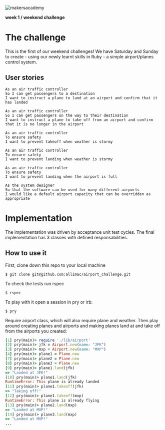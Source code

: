 ![makersacademy](https://github.com/allimac/resources/blob/master/ma_logo.png)

**week 1 / weekend challenge**

# The challenge

This is the first of our weekend challenges! We have Saturday and Sunday to create - using our newly learnt skills in Ruby - a simple airport/planes control system.

## User stories

```
As an air traffic controller
So I can get passengers to a destination
I want to instruct a plane to land at an airport and confirm that it has landed

As an air traffic controller
So I can get passengers on the way to their destination
I want to instruct a plane to take off from an airport and confirm that it is no longer in the airport

As an air traffic controller
To ensure safety
I want to prevent takeoff when weather is stormy

As an air traffic controller
To ensure safety
I want to prevent landing when weather is stormy

As an air traffic controller
To ensure safety
I want to prevent landing when the airport is full

As the system designer
So that the software can be used for many different airports
I would like a default airport capacity that can be overridden as appropriate
 ```

# Implementation

 The implementation was driven by acceptance unit test cycles. The final implementation has 3 classes with defined responsabilities.

## How to use it

 First, clone down this repo to your local machine
 ```
 $ git clone git@github.com:allimac/airport_challenge.git
 ```
To check the tests run rspec
```
$ rspec
```
To play with it open a session in pry or irb:
```
$ pry
```
Require airport class, which will also require plane and weather. Then play around creating planes and airports and making planes land at and take off from the airports you created:
```ruby
[1] pry(main)> require './lib/airport'
[2] pry(main)> jfk = Airport.new(name: "JFK")
[3] pry(main)> mxp = Airport.new(name: "MXP")
[4] pry(main)> plane1 = Plane.new
[7] pry(main)> plane2 = Plane.new
[8] pry(main)> plane3 = Plane.new
[9] pry(main)> plane1.land(jfk)
=> "Landed at JFK!"
[10] pry(main)> plane1.land(jfk)
RuntimeError: This plane is already landed
[11] pry(main)> plane1.takeoff(jfk)
=> "Taking off!"
[12] pry(main)> plane1.takeoff(mxp)
RuntimeError: This plane is already flying
[13] pry(main)> plane2.land(mxp)
=> "Landed at MXP!"
[14] pry(main)> plane3.land(mxp)
=> "Landed at MXP!"
...
```
